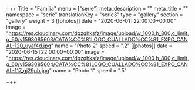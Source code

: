 +++
Title = "Familia"
menu = ["serie"]
meta_description = ""
meta_title = ""
namespace = "serie"
translationKey = "serie3"
type = "gallery"
section = "gallery"
weight = 3
[[photos]]
date = "2020-06-01T22:00:00+00:00"
image = "https://res.cloudinary.com/dgzqhksfz/image/upload/w_1000,h_800,c_limit,q_60/v1593085603/CATA%CC%81LOGO_CUALLADO%CC%81_EXPO_CANAL-120_uyaf4d.jpg"
name = "Photo 2"
speed = ".2"
[[photos]]
date = "2020-06-15T22:00:00+00:00"
image = "https://res.cloudinary.com/dgzqhksfz/image/upload/w_1000,h_800,c_limit,q_60/v1593085604/CATA%CC%81LOGO_CUALLADO%CC%81_EXPO_CANAL-117_gj29pb.jpg"
name = "Photo 1"
speed = ".5"

+++

